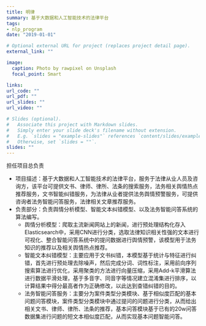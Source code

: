 ```yaml
---
title: 明律
summary: 基于大数据和人工智能技术的法律平台
tags:
- nlp_program
date: "2019-01-01"

# Optional external URL for project (replaces project detail page).
external_link: ""

image:
  caption: Photo by rawpixel on Unsplash
  focal_point: Smart

links:
url_code: ""
url_pdf: ""
url_slides: ""
url_video: ""

# Slides (optional).
#   Associate this project with Markdown slides.
#   Simply enter your slide deck's filename without extension.
#   E.g. `slides = "example-slides"` references `content/slides/example-slides.md`.
#   Otherwise, set `slides = ""`.
slides: ""
---
```

担任项目总负责

- 项目描述：基于大数据和人工智能技术的法律平台，服务于法律从业人员及咨询方，该平台可提供文书、律师、律所、法条的搜索服务，法务相关舆情热点推荐服务，文书智能纠错服务，为法律从业者提供法务舆情预警服务，可提供咨询者法务智能问答服务，法律相关文章推荐服务。
- 负责部分：负责舆情分析模型、智能文本纠错模型、以及法务智能问答系统的算法编写。
  - 舆情分析模型：爬取主流新闻网站上的新闻，进行预处理结构化存入Elasticsearch中，采用CNN进行分类，选取法律知识相关性强的文本进行可视化、整合智能问答系统中的提问数据进行舆情预警，该模型用于法务知识的推荐以及相关舆情热点推荐。
  - 智能文本纠错模型：主要应用于文书纠错，本模型基于统计与特征进行纠错，首先进行预处理去除噪声，然后完成分词、词性标注，采用前向序列搜索算法进行优化，采用聚类的方法进行向量压缩，采用Add-k平滑算法进行数据平滑处理，基于多音字、同音字等情况建立混淆集进行排序，以计算结果中得分最高者作为正确修改，以此达到查错纠错的目的。
  - 法务智能问答服务：主要分为案件类型分类模块、基于相似度匹配的基本问题问答模块，案件类型分类模块中通过提问的问题进行分类，从而给出相关文书、律师、律所、法条的推荐，基本问答模块基于已有的20w问答数据集进行问题的短文本相似度匹配，从而实现基本问题智能问答。
